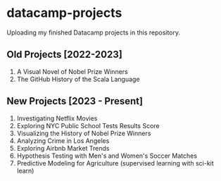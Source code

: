 # datacamp-projects
Uploading my finished Datacamp projects in this repository.

## Old Projects [2022-2023]
1. A Visual Novel of Nobel Prize Winners
2. The GitHub History of the Scala Language

## New Projects [2023 - Present]
1. Investigating Netflix Movies
2. Exploring NYC Public School Tests Results Score
3. Visualizing the History of Nobel Prize Winners
4. Analyzing Crime in Los Angeles
5. Exploring Airbnb Market Trends
6. Hypothesis Testing with Men's and Women's Soccer Matches
7. Predictive Modeling for Agriculture (supervised learning with sci-kit learn)

